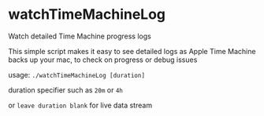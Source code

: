 # watchTimeMachineLog
Watch detailed Time Machine progress logs

This simple script makes it easy to see detailed logs as Apple Time Machine backs up your mac, to check on progress or debug issues

usage: `./watchTimeMachineLog [duration]`

duration specifier such as `20m` or `4h`

or `leave duration blank` for live data stream
